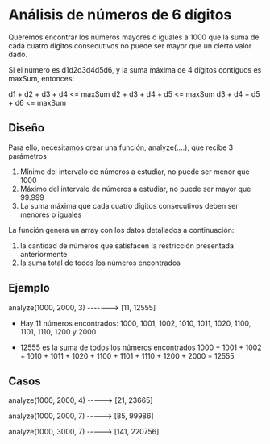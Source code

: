 # Análisis de números de 6 dígitos
Queremos encontrar los números mayores o iguales a 1000 que la suma de cada cuatro dígitos consecutivos no puede ser mayor que un cierto valor dado. 

Si el número es d1d2d3d4d5d6, y la suma máxima de 4 dígitos contiguos es maxSum, entonces:

d1 + d2 + d3 + d4 <= maxSum
d2 + d3 + d4 + d5 <= maxSum
d3 + d4 + d5 + d6 <= maxSum

## Diseño
Para ello, necesitamos crear una función, analyze(....), que recibe 3 parámetros
1. Mínimo del intervalo de números a estudiar, no puede ser menor que 1000
2. Máximo del intervalo de números a estudiar, no puede ser mayor que 99.999
3.  La suma máxima que cada cuatro dígitos consecutivos deben ser menores o iguales 

La función genera un array con los datos detallados a continuación:
1. la cantidad de números que satisfacen la restricción presentada anteriormente
2. la suma total de todos los números encontrados

## Ejemplo

analyze(1000, 2000, 3) -------> [11, 12555]

 - Hay 11 números encontrados: 1000, 1001, 1002, 1010, 1011, 1020, 1100, 1101, 1110, 1200 y 2000

 - 12555 es la suma de todos los números encontrados
      1000 + 1001 + 1002 + 1010 + 1011 + 1020 + 1100 + 1101 + 1110 + 1200 + 2000 = 12555

## Casos
analyze(1000, 2000, 4) -----> [21, 23665]

analyze(1000, 2000, 7) -----> [85, 99986]

analyze(1000, 3000, 7) -----> [141, 220756]


